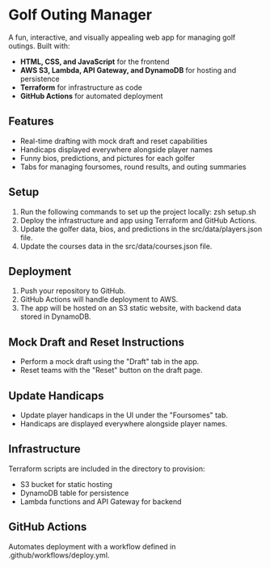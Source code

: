 # Golf Outing Manager

A fun, interactive, and visually appealing web app for managing golf outings. Built with:

- **HTML, CSS, and JavaScript** for the frontend
- **AWS S3, Lambda, API Gateway, and DynamoDB** for hosting and persistence
- **Terraform** for infrastructure as code
- **GitHub Actions** for automated deployment

## Features

- Real-time drafting with mock draft and reset capabilities
- Handicaps displayed everywhere alongside player names
- Funny bios, predictions, and pictures for each golfer
- Tabs for managing foursomes, round results, and outing summaries

## Setup

1. Run the following commands to set up the project locally:
   zsh setup.sh
2. Deploy the infrastructure and app using Terraform and GitHub Actions.
3. Update the golfer data, bios, and predictions in the src/data/players.json file.
4. Update the courses data in the src/data/courses.json file.

## Deployment

1. Push your repository to GitHub.
2. GitHub Actions will handle deployment to AWS.
3. The app will be hosted on an S3 static website, with backend data stored in DynamoDB.

## Mock Draft and Reset Instructions

- Perform a mock draft using the "Draft" tab in the app.
- Reset teams with the "Reset" button on the draft page.

## Update Handicaps

- Update player handicaps in the UI under the "Foursomes" tab.
- Handicaps are displayed everywhere alongside player names.

## Infrastructure

Terraform scripts are included in the  directory to provision:
- S3 bucket for static hosting
- DynamoDB table for persistence
- Lambda functions and API Gateway for backend

## GitHub Actions

Automates deployment with a workflow defined in .github/workflows/deploy.yml.

